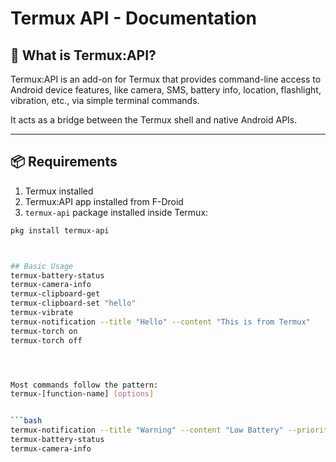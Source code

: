 # Termux API - Documentation

## 📌 What is Termux:API?

Termux:API is an add-on for Termux that provides command-line access to Android device features, like camera, SMS, battery info, location, flashlight, vibration, etc., via simple terminal commands.

It acts as a bridge between the Termux shell and native Android APIs.

---

## 📦 Requirements

1. Termux installed  
2. Termux:API app installed from F-Droid  
3. `termux-api` package installed inside Termux:

```bash
pkg install termux-api



## Basic Usage
termux-battery-status
termux-camera-info
termux-clipboard-get
termux-clipboard-set "hello"
termux-vibrate
termux-notification --title "Hello" --content "This is from Termux"
termux-torch on
termux-torch off




Most commands follow the pattern:
termux-[function-name] [options]


```bash
termux-notification --title "Warning" --content "Low Battery" --priority high
termux-battery-status
termux-camera-info
```



